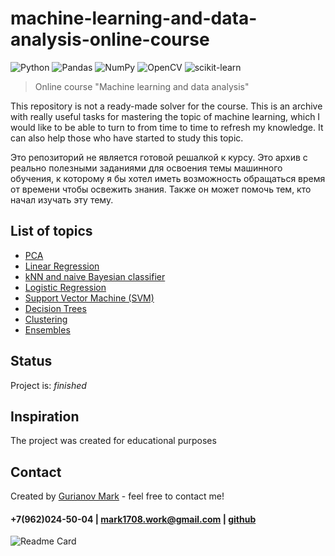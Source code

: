 # machine-learning-and-data-analysis-online-course
![Python](https://img.shields.io/badge/-Python-0a0a0a?style=for-the-badge&logo=Python)
![Pandas](https://img.shields.io/badge/-pandas-0a0a0a?style=for-the-badge&logo=pandas)
![NumPy](https://img.shields.io/badge/-numpy-0a0a0a?style=for-the-badge&logo=numpy)
![OpenCV](https://img.shields.io/badge/-opencv-0a0a0a?style=for-the-badge&logo=opencv)
![scikit-learn](https://img.shields.io/badge/-scikitlearn-0a0a0a?style=for-the-badge&logo=scikitlearn)
<br/>
>Online course "Machine learning and data analysis"

This repository is not a ready-made solver for the course. This is an archive with really useful tasks for mastering the topic of machine learning, which I would like to be able to turn to from time to time to refresh my knowledge. It can also help those who have started to study this topic.

Это репозиторий не является готовой решалкой к курсу. Это архив с реально полезными заданиями для освоения темы машинного обучения, к которому я бы хотел иметь возможность обращаться время от времени  чтобы освежить знания. Также он может помочь тем, кто начал изучать эту тему.

## List of topics
* [PCA](1-principal-component-method.ipynb)
* [Linear Regression](2-linear-regression.ipynb)
* [kNN and naive Bayesian classifier](3-knn-and-naive-bayesian-classifier.ipynb)
* [Logistic Regression](4-logistic-regression.ipynb)
* [Support Vector Machine (SVM)](5-support-vector-machine.ipynb)
* [Decision Trees](6-decision-trees.ipynb)
* [Clustering](7-clustering.ipynb)
* [Ensembles](8-ensembles.ipynb)

## Status
Project is: _finished_

## Inspiration
The project was created for educational purposes

## Contact
Created by [Gurianov Mark](https://mark1708.github.io/) - feel free to contact me!
#### +7(962)024-50-04 | mark1708.work@gmail.com | [github](http://github.com/Mark1708)

![Readme Card](https://github-readme-stats.vercel.app/api/pin/?username=mark1708&repo=ml-and-ds-online-course&theme=chartreuse-dark&show_icons=true)





